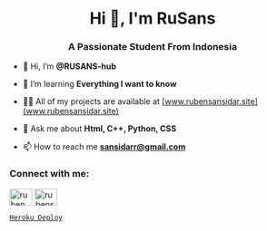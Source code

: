 <h1 align="center">Hi 👋, I'm RuSans</h1>
<h3 align="center">A Passionate Student From Indonesia</h3>

- 👋 Hi, I’m **@RUSANS-hub**

- 🌱 I’m learning **Everything I want to know**

- 👨‍💻 All of my projects are available at [www.rubensansidar.site](www.rubensansidar.site)

- 💬 Ask me about **Html, C++, Python, CSS**

- 📫 How to reach me **sansidarr@gmail.com**

<h3 align="left">Connect with me:</h3>
<p align="left">
<a href="https://twitter.com/ruben_sansidar" target="blank"><img align="center" src="https://raw.githubusercontent.com/rahuldkjain/github-profile-readme-generator/master/src/images/icons/Social/twitter.svg" alt="ruben_sansidar" height="30" width="40" /></a>
<a href="https://instagram.com/rubensansidar" target="blank"><img align="center" src="https://raw.githubusercontent.com/rahuldkjain/github-profile-readme-generator/master/src/images/icons/Social/instagram.svg" alt="rubensansidar" height="30" width="40" /></a>
</p>

[`Heroku Deploy`](https://heroku.com/deploy?template=[https://github.com/M](https://github.com/MrSanss/SansBot-))
